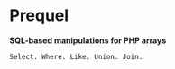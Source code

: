 Prequel
=======

**SQL-based manipulations for PHP arrays** 
```
Select. Where. Like. Union. Join.
```
